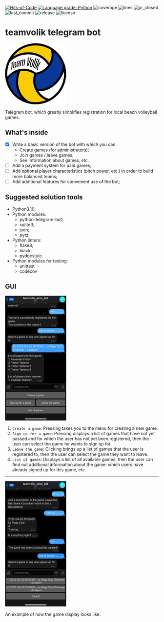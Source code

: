 [![Hits-of-Code](https://hitsofcode.com/github/teamvolik/teamvolik?branch=main)](https://hitsofcode.com/github/teamvolik/teamvolik/view)
[![Language grade: Python](https://img.shields.io/lgtm/grade/python/g/teamvolik/teamvolik.svg?logo=lgtm&logoWidth=18)](https://lgtm.com/projects/g/teamvolik/teamvolik/context:python)
![coverage](https://img.shields.io/codecov/c/github/teamvolik/teamvolik?color=080)
![lines](https://img.shields.io/tokei/lines/github/teamvolik/teamvolik?color=dgreen)
![pr_closed](https://img.shields.io/github/issues-pr-closed/teamvolik/teamvolik?color=FFF)
![last_commit](https://img.shields.io/github/last-commit/teamvolik/teamvolik)
![release](https://img.shields.io/github/v/release/teamvolik/teamvolik)
![license](https://img.shields.io/github/license/teamvolik/teamvolik?color=0077FF)

# teamvolik telegram bot
<img src=".github/README_MISC/teamvolik.jpeg" alt="teamvolik_logo" width="200">


Telegram bot, which greatly simplifies registration for local beach volleyball games.

## What's inside

- [x] Write a basic version of the bot with which you can:
  - Create games (for administrators);
  - Join games / leave games;
  - See information about games, etc.
- [ ] Add a payment system for paid games;
- [ ] Add optional player characteristics (pitch power, etc.) in order to build more balanced teams;
- [ ] Add additional features for convenient use of the bot;

## Suggested solution tools

- Python3.10;
- Python modules:
  - python-telegram-bot;
  - sqlite3;
  - json;
  - pytz.
- Python linters:
  - flake8;
  - black;
  - pydocstyle.
- Python modules for testing:
  - unittest
  - codecov

## GUI

<img src=".github/README_MISC/GUI_1.jpg" alt="main_keyboard" width="200">

1. ```Create a game```: Pressing takes you to the menu for creating a new game.
2. ```Sign up for a game```: Pressing displays a list of games that have not yet passed and for which the user has not yet been registered, then the user can select the game he wants to sign up for.
3. ```Leave the game```: Clicking brings up a list of games that the user is registered to, then the user can select the game they want to leave.
4. ```List of games```: Displays a list of all available games, then the user can find out additional information about the game: which users have already signed up for this game, etc.

---

<img src=".github/README_MISC/GUI_2.jpg" alt="games_list" width="200">

An example of how the game display looks like.